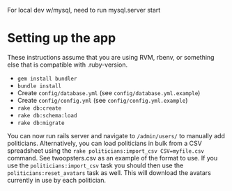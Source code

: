 For local dev w/mysql, need to run mysql.server start

Setting up the app
==================

These instructions assume that you are using RVM, rbenv, or something else that is compatible with .ruby-version.

* `gem install bundler`
* `bundle install`
* Create `config/database.yml` (see `config/database.yml.example`)
* Create `config/config.yml` (see `config/config.yml.example`)
* `rake db:create`
* `rake db:schema:load`
* `rake db:migrate`

You can now run rails server and navigate to `/admin/users/` to manually add politicians. Alternatively, you can load politicians in bulk from a CSV spreadsheet using the `rake politicians:import_csv CSV=myfile.csv` command. See twoopsters.csv as an example of the format to use. If you use the `politicians:import_csv` task you should then use the `politicians:reset_avatars` task as well. This will download the avatars currently in use by each politician.


